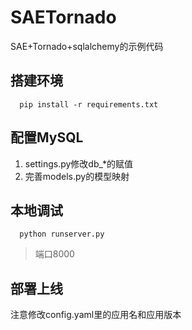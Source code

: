 # SAETornado
SAE+Tornado+sqlalchemy的示例代码

搭建环境
--------

```
  pip install -r requirements.txt
```

配置MySQL
---------

1. settings.py修改db_*的赋值
2. 完善models.py的模型映射

本地调试
--------

```
  python runserver.py
```

> 端口8000

部署上线
--------

注意修改config.yaml里的应用名和应用版本
